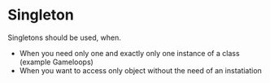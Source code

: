# Singleton

Singletons should be used, when.
- When you need only one and exactly only one instance of a class (example Gameloops)
- When you want to access only object without the need of an instatiation
